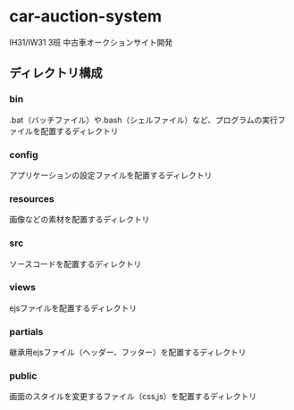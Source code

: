 # car-auction-system
IH31/IW31 3班 中古車オークションサイト開発
## ディレクトリ構成
### bin 
.bat（バッチファイル）や.bash（シェルファイル）など、プログラムの実行ファイルを配置するディレクトリ
### config
アプリケーションの設定ファイルを配置するディレクトリ
### resources
画像などの素材を配置するディレクトリ   
### src  
ソースコードを配置するディレクトリ
### views
ejsファイルを配置するディレクトリ 
### partials
継承用ejsファイル（ヘッダー、フッター）を配置するディレクトリ
### public
画面のスタイルを変更するファイル（css,js）を配置するディレクトリ
